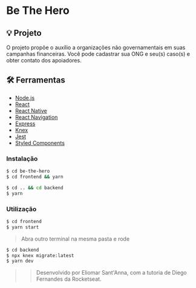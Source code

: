 # Be The Hero 

## 💡 Projeto

O projeto propõe o auxílio a organizações não governamentais em suas campanhas financeiras.
Você pode cadastrar sua ONG e seu(s) caso(s) e obter contato dos apoiadores.

## 🛠 Ferramentas

- [Node.js](https://nodejs.org/en/docs/)
- [React](https://reactjs.org/)
- [React Native](http://reactnative.dev/)
- [React Navigation](https://reactnavigation.org/)
- [Express](http://expressjs.com/)
- [Knex](http://knexjs.org/)
- [Jest](https://jestjs.io/)
- [Styled Components](https://styled-components.com/)



### Instalação

```bash
$ cd be-the-hero
$ cd frontend && yarn
```

```bash
$ cd .. && cd backend
$ yarn
```

### Utilização

```bash
$ cd frontend
$ yarn start
```

> Abra outro terminal na mesma pasta e rode

```bash
$ cd backend
$ npx knex migrate:latest
$ yarn dev
```


>> Desenvolvido por Eliomar Sant'Anna, com a tutoria de Diego Fernandes da Rocketseat.
